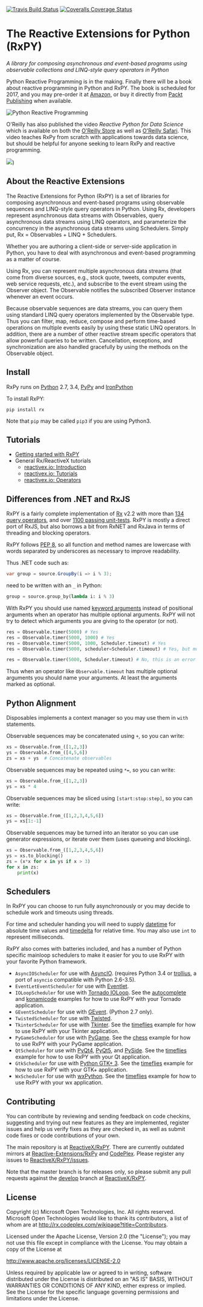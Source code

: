[![Travis Build Status](https://img.shields.io/travis/ReactiveX/RxPY.svg)](https://travis-ci.org/ReactiveX/RxPY)
[![Coveralls Coverage Status](https://img.shields.io/coveralls/dbrattli/RxPY.svg)](https://coveralls.io/r/dbrattli/RxPY)

# The Reactive Extensions for Python (RxPY) #

*A library for composing asynchronous and event-based programs using observable collections and LINQ-style query operators in Python*

Python Reactive Programming is in the making. Finally there will be a book about reactive programming in Python and RxPY. The book is scheduled for 2017, and you may pre-order it at [Amazon](http://www.amazon.com/dp/B01DT4D5MI/ref=cm_sw_r_fa_dp_E7Mexb19ZJJA3), or buy it directly from [Packt Publishing](https://www.packtpub.com/application-development/python-reactive-programming) when available.

![Python Reactive Programming](https://d1ldz4te4covpm.cloudfront.net/sites/default/files/imagecache/ppv4_main_book_cover/B05510_MockupCover_Normal.jpg)

O'Reilly has also published the video _Reactive Python for Data Science_ which is available on both the [O'Reilly Store](shop.oreilly.com/product/0636920064237.do) as well as [O'Reilly Safari](https://www.safaribooksonline.com/library/view/reactive-python-for/9781491979006). This video teaches RxPy from scratch with applications towards data science, but should be helpful for anyone seeking to learn RxPy and reactive programming.

[![](http://akamaicovers.oreilly.com/images/0636920064237/lrg.jpg)](shop.oreilly.com/product/0636920064237.do))


## About the Reactive Extensions

The Reactive Extensions for Python (RxPY) is a set of libraries for composing
asynchronous and event-based programs using observable sequences and LINQ-style
query operators in Python. Using Rx, developers represent asynchronous data
streams with Observables, query asynchronous data streams using LINQ operators,
and parameterize the concurrency in the asynchronous data streams using
Schedulers. Simply put, Rx = Observables + LINQ + Schedulers.

Whether you are authoring a client-side or server-side application in Python,
you have to deal with asynchronous and event-based programming as a matter of
course.

Using Rx, you can represent multiple asynchronous data streams (that come from
diverse sources, e.g., stock quote, tweets, computer events, web service
requests, etc.), and subscribe to the event stream using the Observer object.
The Observable notifies the subscribed Observer instance whenever an event
occurs.

Because observable sequences are data streams, you can query them using standard
LINQ query operators implemented by the Observable type. Thus you can filter,
map, reduce, compose and perform time-based operations on multiple events
easily by using these static LINQ operators. In addition, there are a number of
other reactive stream specific operators that allow powerful queries to be
written. Cancellation, exceptions, and synchronization are also handled
gracefully by using the methods on the Observable object.

## Install

RxPy runs on [Python](http://www.python.org/) 2.7, 3.4,
[PyPy](http://pypy.org/) and [IronPython](https://ironpython.codeplex.com)

To install RxPY:

`pip install rx`

Note that `pip` may be called `pip3` if you are using Python3.

## Tutorials

* [Getting started with RxPY](https://github.com/ReactiveX/RxPY/blob/develop/notebooks/Getting%20Started.ipynb)
* General Rx/ReactiveX tutorials
    * [reactivex.io: Introduction](http://reactivex.io/intro.html)
    * [reactivex.io: Tutorials](http://reactivex.io/tutorials.html)
    * [reactivex.io: Operators](http://reactivex.io/documentation/operators.html)

## Differences from .NET and RxJS

RxPY is a fairly complete implementation of
[Rx](http://msdn.microsoft.com/en-us/data/gg577609.aspx)
v2.2 with more than [134 query operators](http://reactivex.io/documentation/operators.html), and over [1100 passing unit-tests](https://coveralls.io/github/dbrattli/RxPY). RxPY
is mostly a direct port of RxJS, but also borrows a bit from RxNET and RxJava
in terms of threading and blocking operators.

RxPY follows [PEP 8](http://legacy.python.org/dev/peps/pep-0008/), so all
function and method names are lowercase with words separated by underscores as
necessary to improve readability.

Thus .NET code such as:
```c#
var group = source.GroupBy(i => i % 3);
```

need to be written with an `_` in Python:
```python
group = source.group_by(lambda i: i % 3)
```

With RxPY you should use named
[keyword arguments](https://docs.python.org/2/glossary.html) instead of
positional arguments when an operator has multiple optional arguments. RxPY will
not try to detect which arguments you are giving to the operator (or not).

```python
res = Observable.timer(5000) # Yes
res = Observable.timer(5000, 1000) # Yes
res = Observable.timer(5000, 1000, Scheduler.timeout) # Yes
res = Observable.timer(5000, scheduler=Scheduler.timeout) # Yes, but must name

res = Observable.timer(5000, Scheduler.timeout) # No, this is an error
```

Thus when an operator like `Observable.timeout` has multiple optional arguments
you should name your arguments. At least the arguments marked as optional.

## Python Alignment

Disposables implements a context manager so you may use them in `with`
statements.

Observable sequences may be concatenated using `+`, so you can write:

```python
xs = Observable.from_([1,2,3])
ys = Observable.from_([4,5,6])
zs = xs + ys  # Concatenate observables
```

Observable sequences may be repeated using `*=`, so you can write:

```python
xs = Observable.from_([1,2,3])
ys = xs * 4
```

Observable sequences may be sliced using `[start:stop:step]`, so you can write:

```python
xs = Observable.from_([1,2,3,4,5,6])
ys = xs[1:-1]
```

Observable sequences may be turned into an iterator so you can use generator
expressions, or iterate over them (uses queueing and blocking).

```python
xs = Observable.from_([1,2,3,4,5,6])
ys = xs.to_blocking()
zs = (x*x for x in ys if x > 3)
for x in zs:
    print(x)
```

## Schedulers

In RxPY you can choose to run fully asynchronously or you may decide to schedule
work and timeouts using threads.

For time and scheduler handing you will need to supply
[datetime](https://docs.python.org/2/library/datetime.html) for absolute time
values and
[timedelta](https://docs.python.org/2/library/datetime.html#timedelta-objects)
for relative time. You may also use `int` to represent milliseconds.

RxPY also comes with batteries included, and has a number of Python specific
mainloop schedulers to make it easier for you to use RxPY with your favorite
Python framework.

* `AsyncIOScheduler` for use with
  [AsyncIO](https://docs.python.org/3/library/asyncio.html). (requires Python 3.4 or
  [trollius](http://trollius.readthedocs.org/),
  a port of `asyncio` compatible with Python 2.6-3.5).
* `EventLetEventScheduler` for use with [Eventlet](http://eventlet.net/).
* `IOLoopScheduler` for use with
  [Tornado IOLoop](http://www.tornadoweb.org/en/stable/networking.html). See the
  [autocomplete](https://github.com/ReactiveX/RxPY/tree/master/examples/autocomplete)
  and [konamicode](https://github.com/ReactiveX/RxPY/tree/master/examples/konamicode)
  examples for how to use RxPY with your Tornado application.
* `GEventScheduler` for use with [GEvent](http://www.gevent.org/).
  (Python 2.7 only).
* `TwistedScheduler` for use with [Twisted](https://twistedmatrix.com/).
* `TkinterScheduler` for use with [Tkinter](https://wiki.python.org/moin/TkInter).
  See the [timeflies](https://github.com/ReactiveX/RxPY/tree/master/examples/timeflies)
  example for how to use RxPY with your Tkinter application.
* `PyGameScheduler` for use with [PyGame](http://www.pygame.org/). See the
  [chess](https://github.com/ReactiveX/RxPY/tree/master/examples/chess)
  example for how to use RxPY with your PyGame application.
* `QtScheduler` for use with
  [PyQt4](http://www.riverbankcomputing.com/software/pyqt/download),
  [PyQt5](http://www.riverbankcomputing.com/software/pyqt/download5), and
  [PySide](https://wiki.qt.io/Category:LanguageBindings::PySide). See the
  [timeflies](https://github.com/ReactiveX/RxPY/tree/master/examples/timeflies)
  example for how to use RxPY with your Qt application.
* `GtkScheduler` for use with
  [Python GTK+ 3](https://wiki.gnome.org/Projects/PyGObject). See the
  [timeflies](https://github.com/ReactiveX/RxPY/tree/master/examples/timeflies)
  example for how to use RxPY with your GTK+ application.
* `WxScheduler` for use with [wxPython](http://www.wxpython.org). See the
  [timeflies](https://github.com/ReactiveX/RxPY/tree/master/examples/timeflies)
  example for how to use RxPY with your wx application.

## Contributing ##

You can contribute by reviewing and sending feedback on code checkins,
suggesting and trying out new features as they are implemented, register issues
and help us verify fixes as they are checked in, as well as submit code fixes or
code contributions of your own.

The main repository is at [ReactiveX/RxPY](https://github.com/ReactiveX/RxPY).
There are currently outdated mirrors at
[Reactive-Extensions/RxPy](https://github.com/Reactive-Extensions/RxPy/) and
[CodePlex](http://rxpy.codeplex.com/). Please register any issues to
[ReactiveX/RxPY/issues](https://github.com/ReactiveX/RxPY/issues).

Note that the master branch is for releases only, so please submit any pull
requests against the [develop](https://github.com/ReactiveX/RxPY/tree/develop)
branch at [ReactiveX/RxPY](https://github.com/ReactiveX/RxPY/tree/develop).

## License ##

Copyright (c) Microsoft Open Technologies, Inc.  All rights reserved.
Microsoft Open Technologies would like to thank its contributors, a list
of whom are at http://rx.codeplex.com/wikipage?title=Contributors.

Licensed under the Apache License, Version 2.0 (the "License"); you
may not use this file except in compliance with the License. You may
obtain a copy of the License at

http://www.apache.org/licenses/LICENSE-2.0

Unless required by applicable law or agreed to in writing, software
distributed under the License is distributed on an "AS IS" BASIS,
WITHOUT WARRANTIES OR CONDITIONS OF ANY KIND, either express or
implied. See the License for the specific language governing permissions
and limitations under the License.
